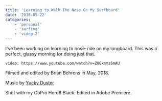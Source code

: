 ```yaml
---
title: 'Learning to Walk The Nose On My Surfboard'
date: '2018-05-22'
categories:
    - 'personal'
    - 'surfing'
    - 'video-2'
---
```


I've been working on learning to nose-ride on my longboard. This was a perfect, glassy morning for doing just that.

`video: https://www.youtube.com/watch?v=ZUGxmmz6mAU`

Filmed and edited by Brian Behrens in May, 2018.

Music by [Yucky Duster](https://yuckyduster.bandcamp.com)

Shot with my GoPro Hero6 Black. Edited in Adobe Premiere.

